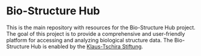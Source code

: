 # Bio-Structure Hub

This is the main repository with resources for the Bio-Structure Hub project. The goal of this project is to provide a comprehensive and user-friendly platform for accessing and analyzing biological structure data. The Bio-Structure Hub is enabled by the [Klaus-Tschira Stiftung](https://klaus-tschira-stiftung.de/).
